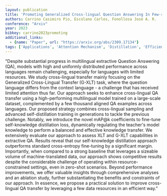 ```yaml
---
layout: publication
title: 'Promoting Generalized Cross-lingual Question Answering In Few-resource Scenarios Via Self-knowledge Distillation'
authors: Carrino Casimiro Pio, Escolano Carlos, Fonollosa José A. R.
conference: "Arxiv"
year: 2023
bibkey: carrino2023promoting
additional_links:
  - {name: "Paper", url: "https://arxiv.org/abs/2309.17134"}
tags: ['Applications', 'Attention Mechanism', 'Distillation', 'Efficiency And Optimization', 'Fine Tuning', 'Model Architecture', 'Pretraining Methods', 'RAG', 'Training Techniques']
---
```

"Despite substantial progress in multilingual extractive Question Answering (QA), models with high and uniformly distributed performance across languages remain challenging, especially for languages with limited resources. We study cross-lingual transfer mainly focusing on the Generalized Cross-Lingual Transfer (G-XLT) task, where the question language differs from the context language - a challenge that has received limited attention thus far. Our approach seeks to enhance cross-lingual QA transfer using a high-performing multilingual model trained on a large-scale dataset, complemented by a few thousand aligned QA examples across languages. Our proposed strategy combines cross-lingual sampling and advanced self-distillation training in generations to tackle the previous challenge. Notably, we introduce the novel mAP@k coefficients to fine-tune self-knowledge distillation loss, dynamically regulating the teacher's model knowledge to perform a balanced and effective knowledge transfer. We extensively evaluate our approach to assess XLT and G-XLT capabilities in extractive QA. Results reveal that our self-knowledge distillation approach outperforms standard cross-entropy fine-tuning by a significant margin. Importantly, when compared to a strong baseline that leverages a sizeable volume of machine-translated data, our approach shows competitive results despite the considerable challenge of operating within resource-constrained settings, even in zero-shot scenarios. Beyond performance improvements, we offer valuable insights through comprehensive analyses and an ablation study, further substantiating the benefits and constraints of our approach. In essence, we propose a practical solution to improve cross-lingual QA transfer by leveraging a few data resources in an efficient way."
